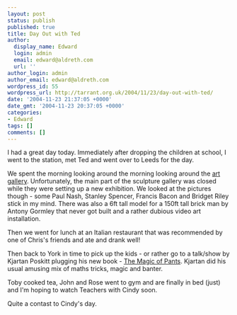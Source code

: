 ```yaml
---
layout: post
status: publish
published: true
title: Day Out with Ted
author:
  display_name: Edward
  login: admin
  email: edward@aldreth.com
  url: ''
author_login: admin
author_email: edward@aldreth.com
wordpress_id: 55
wordpress_url: http://tarrant.org.uk/2004/11/23/day-out-with-ted/
date: '2004-11-23 21:37:05 +0000'
date_gmt: '2004-11-23 20:37:05 +0000'
categories:
- Edward
tags: []
comments: []
---
```

<p>I had a great day today.  Immediately after dropping the children at school, I went to the station, met Ted and went over to Leeds for the day.</p>
<p>We spent the morning looking around the morning looking around the <a href="http://www.leeds.gov.uk/artgallery/">art gallery</a>.  Unfortunately, the main part of the sculpture gallery was closed while they were setting up a new exhibition.  We looked at the pictures though - some Paul Nash, Stanley Spencer, Francis Bacon and Bridget Riley stick in my mind.  There was also a 6ft tall model for a 150ft tall brick man by Antony Gormley that never got built and a rather dubious video art installation.</p>
<p>Then we went for lunch at an Italian restaurant that was recommended by one of Chris's friends and ate and drank well!</p>
<p>Then back to York in time to pick up the kids - or rather go to a talk/show by Kjartan Poskitt plugging his new book - <a href="http://www.amazon.co.uk/exec/obidos/ASIN/0439968607/qid=1101245802/ref=sr_8_xs_ap_i1_xgl/026-5298652-7507623">The Magic of Pants</a>.  Kjartan did his usual amusing mix of maths tricks, magic and banter.</p>
<p>Toby cooked tea, John and Rose went to gym and are finally in bed (just) and I'm hoping to watch Teachers with Cindy soon.</p>
<p>Quite a contast to Cindy's day.</p>
